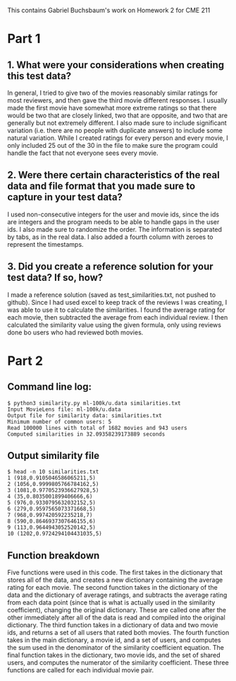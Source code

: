 This contains Gabriel Buchsbaum's work on Homework 2 for CME 211

# Part 1

## 1. What were your considerations when creating this test data?
In general, I tried to give two of the movies reasonably similar ratings for most reviewers, and then gave the third movie different responses.  I usually made the first movie have somewhat more extreme ratings so that there would be two that are closely linked, two that are opposite, and two that are generally but not extremely different.  I also made sure to include significant variation (i.e. there are no people with duplicate answers) to include some natural variation.  While I created ratings for every person and every movie, I only included 25 out of the 30 in the file to make sure the program could handle the fact that not everyone sees every movie.
## 2. Were there certain characteristics of the real data and file format that you made sure to capture in your test data?
I used non-consecutive integers for the user and movie ids, since the ids are integers and the program needs to be able to handle gaps in the user ids.  I also made sure to randomize the order.  The information is separated by tabs, as in the real data.  I also added a fourth column with zeroes to represent the timestamps.
## 3. Did you create a reference solution for your test data? If so, how?
I made a reference solution (saved as test_similarities.txt, not pushed to github).  Since I had used excel to keep track of the reviews I was creating, I was able to use it to calculate the similarities.  I found the average rating for each movie, then subtracted the average from each individual review.  I then calculated the similarity value using the given formula, only using reviews done bo users who had reviewed both movies.

# Part 2

## Command line log:
```
$ python3 similarity.py ml-100k/u.data similarities.txt
Input MovieLens file: ml-100k/u.data
Output file for similarity data: similarities.txt
Minimum number of common users: 5
Read 100000 lines with total of 1682 movies and 943 users
Computed similarities in 32.09358239173889 seconds
```
## Output similarity file
```
$ head -n 10 similarities.txt
1 (918,0.9105046586065211,5)
2 (1056,0.9999805766784162,5)
3 (1081,0.9770523936627928,5)
4 (35,0.8035001899406666,6)
5 (976,0.9330795632032152,5)
6 (279,0.9597565073371668,5)
7 (968,0.997420592235218,7)
8 (590,0.8646937307646155,6)
9 (113,0.9644943052520142,5)
10 (1202,0.9724294104431035,5)
```
## Function breakdown
Five functions were used in this code.  The first takes in the dictionary that stores all of the data, and creates a new dictionary containing the average rating for each movie. The second function takes in the dictionary of the data and the dictionary of average ratings, and subtracts the average rating from each data point (since that is what is actually used in the similarity coefficient), changing the original dictionary. These are called one after the other immediately after all of the data is read and compiled into the original dictionary. The third function takes in a dictionary of data and two movie ids, and returns a set of all users that rated both movies. The fourth function takes in the main dictionary, a movie id, and a set of users, and computes the sum used in the denominator of the similarity coefficient equation.  The final function takes in the dictionary, two movie ids, and the set of shared users, and computes the numerator of the similarity coefficient.  These three functions are called for each individual movie pair.
